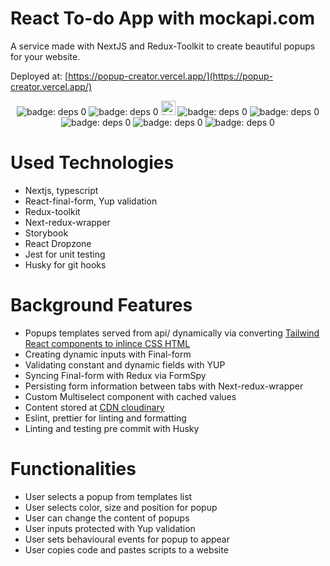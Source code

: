 # React To-do App with mockapi.com

A service made with NextJS and Redux-Toolkit to create beautiful popups for your website.

Deployed at: [https://popup-creator.vercel.app/](https://popup-creator.vercel.app/)

<p align="center">
  <!-- <img alt="badge: deps 0" src="https://img.shields.io/badge/react-%2320232a.svg?style=flat-square&logo=react&logoColor=%2361DAFB" /> -->
  <img alt="badge: deps 0" src="https://img.shields.io/badge/Next-black?style=flat-square&logo=next.js&logoColor=white" />
  <img alt="badge: deps 0" src="https://img.shields.io/badge/typescript-%23007ACC.svg?style=flat-square&logo=typescript&logoColor=white" />
  <img alt="badge: deps 0" height="23" src="https://github.com/final-form/react-final-form/raw/main/banner.png" />
  <img alt="badge: deps 0" src="https://img.shields.io/badge/redux-%23593d88.svg?style=flat-square&logo=redux&logoColor=white" />
  <img alt="badge: deps 0" src="https://img.shields.io/badge/tailwindcss-%2338B2AC.svg?style=flat-square&logo=tailwind-css&logoColor=white" />
  <img alt="badge: deps 0" src="https://img.shields.io/badge/-Storybook-FF4785?style=flat-square&logo=storybook&logoColor=white" />
  <img alt="badge: deps 0" src="https://img.shields.io/badge/ESLint-4B3263?style=flat-square&logo=eslint&logoColor=white" />
  <img alt="badge: deps 0" src="https://img.shields.io/badge/-jest-%23C21325?style=flat-square&logo=jest&logoColor=white" />
</p>

# Used Technologies

- Nextjs, typescript
- React-final-form, Yup validation
- Redux-toolkit
- Next-redux-wrapper
- Storybook
- React Dropzone
- Jest for unit testing
- Husky for git hooks

# Background Features

- Popups templates served from api/ dynamically via converting [Tailwind React components to inlince CSS HTML](https://popup-creator.vercel.app/api/popups/POPUP_010)
- Creating dynamic inputs with Final-form
- Validating constant and dynamic fields with YUP
- Syncing Final-form with Redux via FormSpy
- Persisting form information between tabs with Next-redux-wrapper
- Custom Multiselect component with cached values
- Content stored at [CDN cloudinary](https://cloudinary.com)
- Eslint, prettier for linting and formatting
- Linting and testing pre commit with Husky

# Functionalities

- User selects a popup from templates list
- User selects color, size and position for popup
- User can change the content of popups
- User inputs protected with Yup validation
- User sets behavioural events for popup to appear
- User copies code and pastes scripts to a website

<!-- # App screenshots -->
